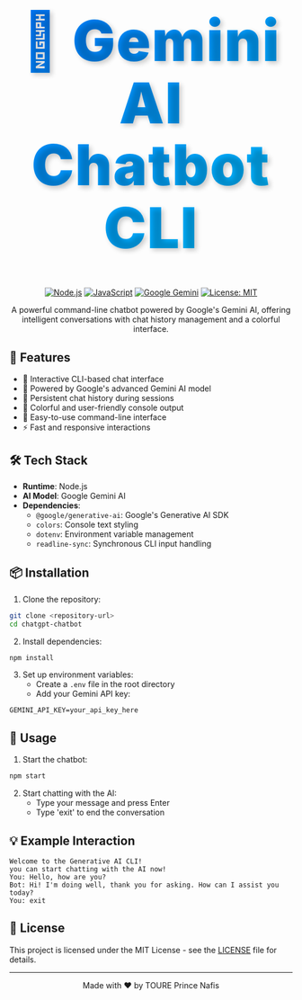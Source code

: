 <div align="center">

<h1 style="font-size: 6rem; font-weight: 900; margin: 2rem 0; padding: 1rem; color: #0055ff; background: linear-gradient(135deg, #0070f3, #00c6ff); -webkit-background-clip: text; -webkit-text-fill-color: transparent; text-shadow: 4px 4px 8px rgba(0,0,0,0.2); letter-spacing: 2px; line-height: 1.1; transform: scale(1.05); display: inline-block;">🤖 Gemini AI Chatbot CLI</h1>

[![Node.js](https://img.shields.io/badge/Node.js-339933?style=for-the-badge&logo=nodedotjs&logoColor=white)](https://nodejs.org/)
[![JavaScript](https://img.shields.io/badge/JavaScript-F7DF1E?style=for-the-badge&logo=javascript&logoColor=black)](https://developer.mozilla.org/en-US/docs/Web/JavaScript)
[![Google Gemini](https://img.shields.io/badge/Google_Gemini-4285F4?style=for-the-badge&logo=google&logoColor=white)](https://ai.google.dev/)
[![License: MIT](https://img.shields.io/badge/License-MIT-yellow.svg?style=for-the-badge)](https://opensource.org/licenses/MIT)

A powerful command-line chatbot powered by Google's Gemini AI, offering intelligent conversations with chat history management and a colorful interface.

</div>

## 🌟 Features

- 💬 Interactive CLI-based chat interface
- 🧠 Powered by Google's advanced Gemini AI model
- 📝 Persistent chat history during sessions
- 🎨 Colorful and user-friendly console output
- 🚀 Easy-to-use command-line interface
- ⚡ Fast and responsive interactions

## 🛠️ Tech Stack

- **Runtime**: Node.js
- **AI Model**: Google Gemini AI
- **Dependencies**:
  - `@google/generative-ai`: Google's Generative AI SDK
  - `colors`: Console text styling
  - `dotenv`: Environment variable management
  - `readline-sync`: Synchronous CLI input handling

## 📦 Installation

1. Clone the repository:
```bash
git clone <repository-url>
cd chatgpt-chatbot
```

2. Install dependencies:
```bash
npm install
```

3. Set up environment variables:
   - Create a `.env` file in the root directory
   - Add your Gemini API key:
```env
GEMINI_API_KEY=your_api_key_here
```

## 🚀 Usage

1. Start the chatbot:
```bash
npm start
```

2. Start chatting with the AI:
   - Type your message and press Enter
   - Type 'exit' to end the conversation

## 💡 Example Interaction

```
Welcome to the Generative AI CLI!
you can start chatting with the AI now!
You: Hello, how are you?
Bot: Hi! I'm doing well, thank you for asking. How can I assist you today?
You: exit
```

## 📄 License

This project is licensed under the MIT License - see the [LICENSE](LICENSE) file for details.

---

<div align="center">
Made with ❤️ by TOURE Prince Nafis
</div>